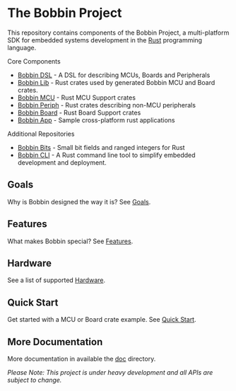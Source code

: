 # The Bobbin Project

This repository contains components of the Bobbin Project, a multi-platform SDK for
embedded systems development in the [Rust](https://www.rust-lang.org/en-US/) programming language.

Core Components

- [Bobbin DSL](./dsl/) - A DSL for describing MCUs, Boards and Peripherals
- [Bobbin Lib](./lib/) - Rust crates used by generated Bobbin MCU and Board crates.
- [Bobbin MCU](./mcu/) - Rust MCU Support crates
- [Bobbin Periph](./periph/) - Rust crates describing non-MCU peripherals
- [Bobbin Board](./board/) - Rust Board Support crates
- [Bobbin App](./app/) - Sample cross-platform rust applications

Additional Repositories

- [Bobbin Bits](https://github.com/bobbin-rs/bobbin-bits/) - Small bit fields and ranged integers for Rust
- [Bobbin CLI](https://github.com/bobbin-rs/bobbin-cli/) - A Rust command line tool to simplify embedded development and deployment.

## Goals

Why is Bobbin designed the way it is? See [Goals](./doc/Goals.md).

## Features

What makes Bobbin special? See [Features](./doc/Features.md).

## Hardware

See a list of supported [Hardware](./doc/Hardware.md).

## Quick Start

Get started with a MCU or Board crate example. See [Quick Start](./doc/Quickstart.md).

## More Documentation

More documentation in available the [doc](doc/) directory.

_Please Note: This project is under heavy development and all APIs are subject to change._